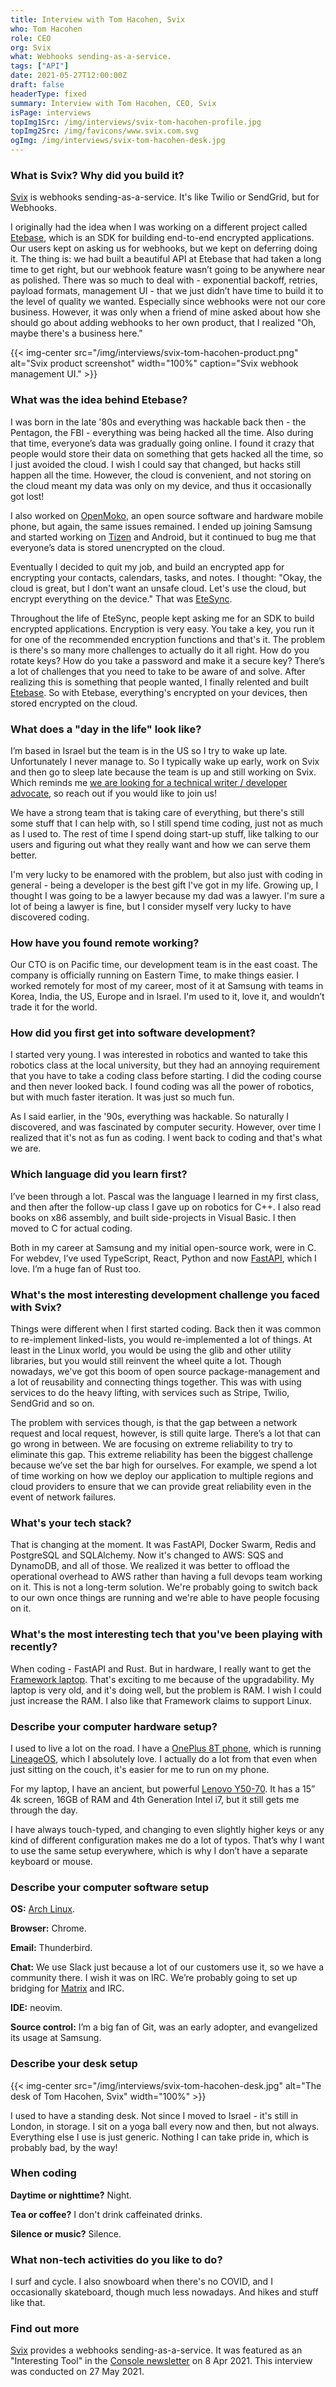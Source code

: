 ```yaml
---
title: Interview with Tom Hacohen, Svix
who: Tom Hacohen
role: CEO
org: Svix
what: Webhooks sending-as-a-service.
tags: ["API"]
date: 2021-05-27T12:00:00Z
draft: false
headerType: fixed
summary: Interview with Tom Hacohen, CEO, Svix
isPage: interviews
topImg1Src: /img/interviews/svix-tom-hacohen-profile.jpg
topImg2Src: /img/favicons/www.svix.com.svg
ogImg: /img/interviews/svix-tom-hacohen-desk.jpg
---
```


### What is Svix? Why did you build it?

[Svix](https://www.svix.com) is webhooks sending-as-a-service. It's like Twilio
or SendGrid, but for Webhooks.

I originally had the idea when I was working on a different project called
[Etebase](https://www.etebase.com/), which is an SDK for building end-to-end
encrypted applications. Our users kept on asking us for webhooks, but we kept on
deferring doing it. The thing is: we had built a beautiful API at Etebase that
had taken a long time to get right, but our webhook feature wasn’t going to be
anywhere near as polished. There was so much to deal with - exponential backoff,
retries, payload formats, management UI - that we just didn’t have time to build
it to the level of quality we wanted. Especially since webhooks were not our
core business. However, it was only when a friend of mine asked about how she
should go about adding webhooks to her own product, that I realized "Oh, maybe
there's a business here."

{{< img-center src="/img/interviews/svix-tom-hacohen-product.png" alt="Svix product screenshot" width="100%" caption="Svix webhook management UI." >}}

### What was the idea behind Etebase?

I was born in the late '80s and everything was hackable back then - the
Pentagon, the FBI - everything was being hacked all the time. Also during that
time, everyone’s data was gradually going online. I found it crazy that people
would store their data on something that gets hacked all the time, so I just
avoided the cloud. I wish I could say that changed, but hacks still happen all
the time. However, the cloud is convenient, and not storing on the cloud meant
my data was only on my device, and thus it occasionally got lost!

I also worked on [OpenMoko](http://wiki.openmoko.org/wiki/Main_Page), an open
source software and hardware mobile phone, but again, the same issues remained.
I ended up joining Samsung and started working on
[Tizen](https://www.tizen.org/) and Android, but it continued to bug me that
everyone’s data is stored unencrypted on the cloud.

Eventually I decided to quit my job, and build an encrypted app for encrypting
your contacts, calendars, tasks, and notes. I thought: "Okay, the cloud is
great, but I don't want an unsafe cloud. Let's use the cloud, but encrypt
everything on the device." That was [EteSync](https://www.etesync.com).

Throughout the life of EteSync, people kept asking me for an SDK to build
encrypted applications. Encryption is very easy. You take a key, you run it for
one of the recommended encryption functions and that's it. The problem is
there's so many more challenges to actually do it all right. How do you rotate
keys? How do you take a password and make it a secure key? There’s a lot of
challenges that you need to take to be aware of and solve. After realizing this
is something that people wanted, I finally relented and built
[Etebase](https://www.etebase.com). So with Etebase, everything's encrypted on
your devices, then stored encrypted on the cloud.

### What does a "day in the life" look like?

I’m based in Israel but the team is in the US so I try to wake up late.
Unfortunately I never manage to. So I typically wake up early, work on Svix and
then go to sleep late because the team is up and still working on Svix. Which
reminds me
[we are looking for a technical writer / developer advocate](https://www.svix.com/careers/),
so reach out if you would like to join us!

We have a strong team that is taking care of everything, but there's still some
stuff that I can help with, so I still spend time coding, just not as much as I
used to. The rest of time I spend doing start-up stuff, like talking to our
users and figuring out what they really want and how we can serve them better.

I'm very lucky to be enamored with the problem, but also just with coding in
general - being a developer is the best gift I've got in my life. Growing up, I
thought I was going to be a lawyer because my dad was a lawyer. I'm sure a lot
of being a lawyer is fine, but I consider myself very lucky to have discovered
coding.

### How have you found remote working?

Our CTO is on Pacific time, our development team is in the east coast. The
company is officially running on Eastern Time, to make things easier. I worked
remotely for most of my career, most of it at Samsung with teams in Korea,
India, the US, Europe and in Israel. I'm used to it, love it, and wouldn’t trade
it for the world.

### How did you first get into software development?

I started very young. I was interested in robotics and wanted to take this
robotics class at the local university, but they had an annoying requirement
that you have to take a coding class before starting. I did the coding course
and then never looked back. I found coding was all the power of robotics, but
with much faster iteration. It was just so much fun.

As I said earlier, in the '90s, everything was hackable. So naturally I
discovered, and was fascinated by computer security. However, over time I
realized that it's not as fun as coding. I went back to coding and that's what
we are.

### Which language did you learn first?

I’ve been through a lot. Pascal was the language I learned in my first class,
and then after the follow-up class I gave up on robotics for C++. I also read
books on x86 assembly, and built side-projects in Visual Basic. I then moved to
C for actual coding.

Both in my career at Samsung and my initial open-source work, were in C. For
webdev, I’ve used TypeScript, React, Python and now
[FastAPI](https://fastapi.tiangolo.com), which I love. I’m a huge fan of Rust
too.

### What's the most interesting development challenge you faced with Svix?

Things were different when I first started coding. Back then it was common to
re-implement linked-lists, you would re-implemented a lot of things. At least in
the Linux world, you would be using the glib and other utility libraries, but
you would still reinvent the wheel quite a lot. Though nowadays, we've got this
boom of open source package-management and a lot of reusability and connecting
things together. This was with using services to do the heavy lifting, with
services such as Stripe, Twilio, SendGrid and so on.

The problem with services though, is that the gap between a network request and
local request, however, is still quite large. There’s a lot that can go wrong in
between. We are focusing on extreme reliability to try to eliminate this gap.
This extreme reliability has been the biggest challenge because we’ve set the
bar high for ourselves. For example, we spend a lot of time working on how we
deploy our application to multiple regions and cloud providers to ensure that we
can provide great reliability even in the event of network failures.

### What's your tech stack?

That is changing at the moment. It was FastAPI, Docker Swarm, Redis and
PostgreSQL and SQLAlchemy. Now it's changed to AWS: SQS and DynamoDB, and all of
those. We realized it was better to offload the operational overhead to AWS
rather than having a full devops team working on it. This is not a long-term
solution. We're probably going to switch back to our own once things are running
and we're able to have people focusing on it.

### What's the most interesting tech that you've been playing with recently?

When coding - FastAPI and Rust. But in hardware, I really want to get the
[Framework laptop](https://frame.work/). That's exciting to me because of the
upgradability. My laptop is very old, and it's doing well, but the problem is
RAM. I wish I could just increase the RAM. I also like that Framework claims to
support Linux.

### Describe your computer hardware setup?

I used to live a lot on the road. I have a
[OnePlus 8T phone](https://www.oneplus.com/8t), which is running
[LineageOS](https://lineageos.org), which I absolutely love. I actually do a lot
from that even when just sitting on the couch, it's easier for me to run on my
phone.

For my laptop, I have an ancient, but powerful
[Lenovo Y50-70](https://www.lenovo.com/gb/en/laptops/lenovo/y-series/y50/). It
has a 15” 4k screen, 16GB of RAM and 4th Generation Intel i7, but it still gets
me through the day.

I have always touch-typed, and changing to even slightly higher keys or any kind
of different configuration makes me do a lot of typos. That’s why I want to use
the same setup everywhere, which is why I don’t have a separate keyboard or
mouse.

### Describe your computer software setup

**OS:** [Arch Linux](https://archlinux.org/).

**Browser:** Chrome.

**Email:** Thunderbird.

**Chat:** We use Slack just because a lot of our customers use it, so we have a
community there. I wish it was on IRC. We’re probably going to set up bridging
for [Matrix](https://matrix.org) and IRC.

**IDE:** neovim.

**Source control:** I’m a big fan of Git, was an early adopter, and evangelized
its usage at Samsung.

### Describe your desk setup

{{< img-center src="/img/interviews/svix-tom-hacohen-desk.jpg" alt="The desk of Tom Hacohen, Svix" width="100%" >}}

I used to have a standing desk. Not since I moved to Israel - it's still in
London, in storage. I sit on a yoga ball every now and then, but not always.
Everything else I use is just generic. Nothing I can take pride in, which is
probably bad, by the way!

### When coding

**Daytime or nighttime?** Night.

**Tea or coffee?** I don't drink caffeinated drinks.

**Silence or music?** Silence.

### What non-tech activities do you like to do?

I surf and cycle. I also snowboard when there's no COVID, and I occasionally
skateboard, though much less nowadays. And hikes and stuff like that.

### Find out more

[Svix](https://www.svix.com) provides a webhooks sending-as-a-service. It was
featured as an "Interesting Tool" in the
[Console newsletter](https://console.dev/) on 8 Apr 2021. This interview was
conducted on 27 May 2021.

